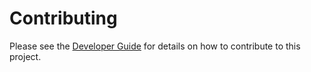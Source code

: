 # Contributing

Please see the [Developer Guide](https://aimiko.readthedocs.io/en/latest/guides/dev/dev-contributing.html) for details on how to contribute to this project.